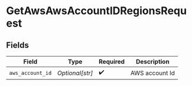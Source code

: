 # GetAwsAwsAccountIDRegionsRequest


## Fields

| Field              | Type               | Required           | Description        |
| ------------------ | ------------------ | ------------------ | ------------------ |
| `aws_account_id`   | *Optional[str]*    | :heavy_check_mark: | AWS account Id     |